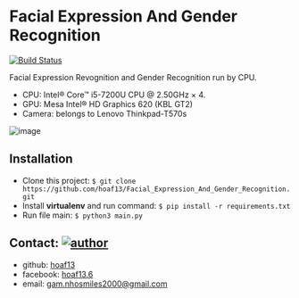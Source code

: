 # Facial Expression And Gender Recognition


[![Build Status](https://travis-ci.org/joemccann/dillinger.svg?branch=master)](https://travis-ci.org/joemccann/dillinger) 

Facial Expression Revognition and Gender Recognition run by CPU.
- CPU: Intel® Core™ i5-7200U CPU @ 2.50GHz × 4.
- GPU: Mesa Intel® HD Graphics 620 (KBL GT2)
- Camera: belongs to Lenovo Thinkpad-T570s

![image](https://i.ibb.co/0KHk91b/hoa.png)

## Installation 
- Clone this project: 
 `$ git clone https://github.com/hoaf13/Facial_Expression_And_Gender_Recognition.git `
- Install **virtualenv** and run command:
`$ pip install -r requirements.txt`
- Run file main: `$ python3 main.py`

## Contact:  [![author](https://img.shields.io/badge/Author-hoaf13-brightgreen)](https://github.com/hoaf13)
- github: [hoaf13](https://github.com/hoaf13)
- facebook: [hoaf13.6](https://www.facebook.com/hoaf13.6) 
- email: gam.nhosmiles2000@gmail.com
